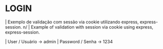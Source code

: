 # LOGIN

| Exemplo de validação com sessão via cookie utilizando express, express-session. n/
| Example of validation with session via cookie using express, express-session.

| User / Usuário -> admin
| Password / Senha -> 1234
